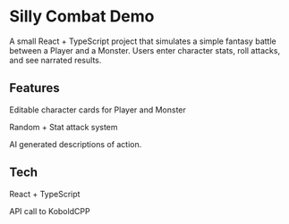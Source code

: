 # Silly Combat Demo

A small React + TypeScript project that simulates a simple fantasy battle between a Player and a Monster. Users enter character stats, roll attacks, and see narrated results.

## Features

Editable character cards for Player and Monster

Random + Stat attack system

AI generated descriptions of action.

## Tech

React + TypeScript

API call to KoboldCPP

